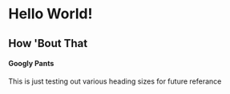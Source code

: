 # Hello World!
## How 'Bout That
#### Googly Pants


This is just testing out various heading sizes for future referance
